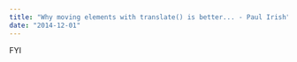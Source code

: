 ```yaml
---
title: "Why moving elements with translate() is better... - Paul Irish"
date: "2014-12-01"
---
```


FYI
